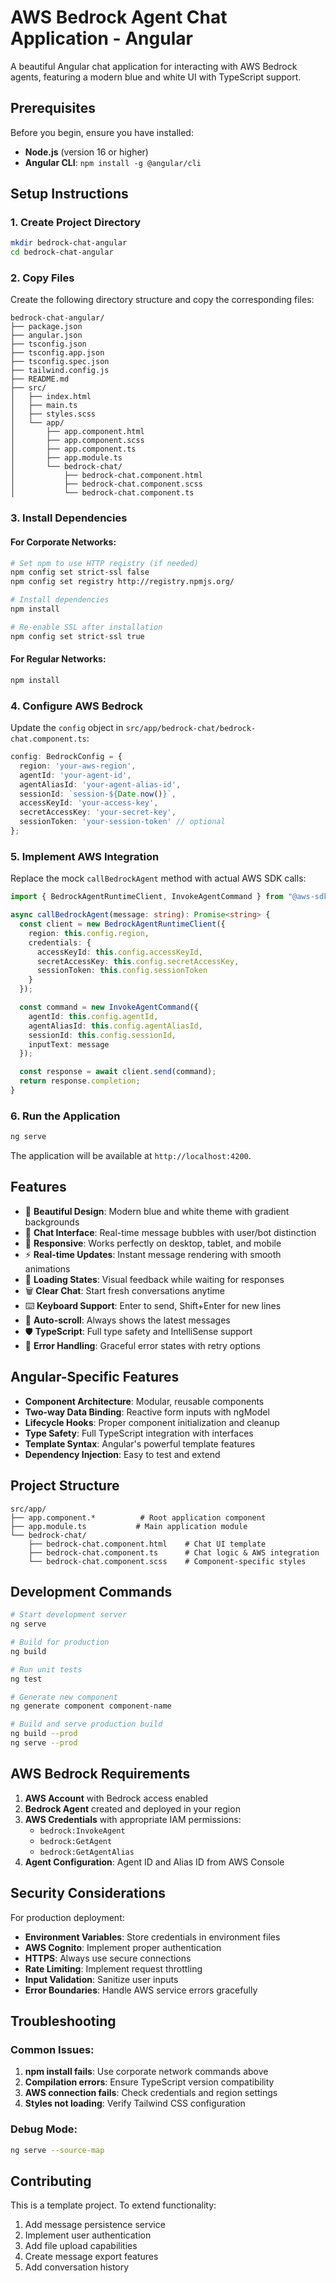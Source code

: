 # AWS Bedrock Agent Chat Application - Angular

A beautiful Angular chat application for interacting with AWS Bedrock agents, featuring a modern blue and white UI with TypeScript support.

## Prerequisites

Before you begin, ensure you have installed:
- **Node.js** (version 16 or higher)
- **Angular CLI**: `npm install -g @angular/cli`

## Setup Instructions

### 1. Create Project Directory
```bash
mkdir bedrock-chat-angular
cd bedrock-chat-angular
```

### 2. Copy Files
Create the following directory structure and copy the corresponding files:

```
bedrock-chat-angular/
├── package.json
├── angular.json
├── tsconfig.json
├── tsconfig.app.json
├── tsconfig.spec.json
├── tailwind.config.js
├── README.md
├── src/
│   ├── index.html
│   ├── main.ts
│   ├── styles.scss
│   └── app/
│       ├── app.component.html
│       ├── app.component.scss
│       ├── app.component.ts
│       ├── app.module.ts
│       └── bedrock-chat/
│           ├── bedrock-chat.component.html
│           ├── bedrock-chat.component.scss
│           └── bedrock-chat.component.ts
```

### 3. Install Dependencies

#### For Corporate Networks:
```bash
# Set npm to use HTTP registry (if needed)
npm config set strict-ssl false
npm config set registry http://registry.npmjs.org/

# Install dependencies
npm install

# Re-enable SSL after installation
npm config set strict-ssl true
```

#### For Regular Networks:
```bash
npm install
```

### 4. Configure AWS Bedrock
Update the `config` object in `src/app/bedrock-chat/bedrock-chat.component.ts`:

```typescript
config: BedrockConfig = {
  region: 'your-aws-region',
  agentId: 'your-agent-id',
  agentAliasId: 'your-agent-alias-id',
  sessionId: `session-${Date.now()}`,
  accessKeyId: 'your-access-key',
  secretAccessKey: 'your-secret-key',
  sessionToken: 'your-session-token' // optional
};
```

### 5. Implement AWS Integration
Replace the mock `callBedrockAgent` method with actual AWS SDK calls:

```typescript
import { BedrockAgentRuntimeClient, InvokeAgentCommand } from "@aws-sdk/client-bedrock-agent-runtime";

async callBedrockAgent(message: string): Promise<string> {
  const client = new BedrockAgentRuntimeClient({
    region: this.config.region,
    credentials: {
      accessKeyId: this.config.accessKeyId,
      secretAccessKey: this.config.secretAccessKey,
      sessionToken: this.config.sessionToken
    }
  });

  const command = new InvokeAgentCommand({
    agentId: this.config.agentId,
    agentAliasId: this.config.agentAliasId,
    sessionId: this.config.sessionId,
    inputText: message
  });

  const response = await client.send(command);
  return response.completion;
}
```

### 6. Run the Application
```bash
ng serve
```

The application will be available at `http://localhost:4200`.

## Features

- 🎨 **Beautiful Design**: Modern blue and white theme with gradient backgrounds
- 💬 **Chat Interface**: Real-time message bubbles with user/bot distinction
- 📱 **Responsive**: Works perfectly on desktop, tablet, and mobile
- ⚡ **Real-time Updates**: Instant message rendering with smooth animations
- 🔄 **Loading States**: Visual feedback while waiting for responses
- 🗑️ **Clear Chat**: Start fresh conversations anytime
- ⌨️ **Keyboard Support**: Enter to send, Shift+Enter for new lines
- 📜 **Auto-scroll**: Always shows the latest messages
- 🛡️ **TypeScript**: Full type safety and IntelliSense support
- 🎯 **Error Handling**: Graceful error states with retry options

## Angular-Specific Features

- **Component Architecture**: Modular, reusable components
- **Two-way Data Binding**: Reactive form inputs with ngModel
- **Lifecycle Hooks**: Proper component initialization and cleanup
- **Type Safety**: Full TypeScript integration with interfaces
- **Template Syntax**: Angular's powerful template features
- **Dependency Injection**: Easy to test and extend

## Project Structure

```
src/app/
├── app.component.*          # Root application component
├── app.module.ts           # Main application module
└── bedrock-chat/
    ├── bedrock-chat.component.html    # Chat UI template
    ├── bedrock-chat.component.ts      # Chat logic & AWS integration
    └── bedrock-chat.component.scss    # Component-specific styles
```

## Development Commands

```bash
# Start development server
ng serve

# Build for production
ng build

# Run unit tests
ng test

# Generate new component
ng generate component component-name

# Build and serve production build
ng build --prod
ng serve --prod
```

## AWS Bedrock Requirements

1. **AWS Account** with Bedrock access enabled
2. **Bedrock Agent** created and deployed in your region
3. **AWS Credentials** with appropriate IAM permissions:
   - `bedrock:InvokeAgent`
   - `bedrock:GetAgent`
   - `bedrock:GetAgentAlias`
4. **Agent Configuration**: Agent ID and Alias ID from AWS Console

## Security Considerations

For production deployment:

- **Environment Variables**: Store credentials in environment files
- **AWS Cognito**: Implement proper authentication
- **HTTPS**: Always use secure connections
- **Rate Limiting**: Implement request throttling
- **Input Validation**: Sanitize user inputs
- **Error Boundaries**: Handle AWS service errors gracefully

## Troubleshooting

### Common Issues:

1. **npm install fails**: Use corporate network commands above
2. **Compilation errors**: Ensure TypeScript version compatibility
3. **AWS connection fails**: Check credentials and region settings
4. **Styles not loading**: Verify Tailwind CSS configuration

### Debug Mode:
```bash
ng serve --source-map
```

## Contributing

This is a template project. To extend functionality:

1. Add message persistence service
2. Implement user authentication
3. Add file upload capabilities
4. Create message export features
5. Add conversation history

